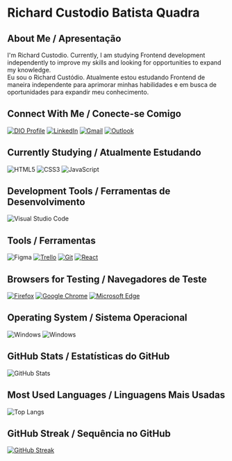 <!-- Profile Header / Cabeçalho do Perfil -->
<h1>
    <!-- Optional profile picture / Imagem de perfil opcional -->
    <!--<img align="" alt="Profile Picture" height="" width="" src=""-->
    <span>Richard Custodio Batista Quadra</span>
</h1>

<!-- About Me / Sobre Mim -->
<h2>About Me / Apresentação</h2>
<p>
    I'm Richard Custodio. Currently, I am studying Frontend development independently to improve my skills and looking for opportunities to expand my knowledge. <br>
    Eu sou o Richard Custódio. Atualmente estou estudando Frontend de maneira independente para aprimorar minhas habilidades e em busca de oportunidades para expandir meu conhecimento.
</p>

<!-- Connect With Me / Conecte-se Comigo -->
<h2>Connect With Me / Conecte-se Comigo</h2>

[![DIO Profile](https://img.shields.io/badge/-My%20DIO%20Profile-070808?style=for-the-badge&logo=gitbook&logoColor=white)](https://www.dio.me/users/rc.custodio078)
[![LinkedIn](https://img.shields.io/badge/LinkedIn-0077B5?style=for-the-badge&logo=linkedin&logoColor=white)](https://www.linkedin.com/in/richard-custodio-batista-quadra-279391312/) 
[![Gmail](https://img.shields.io/badge/Gmail-D14836?style=for-the-badge&logo=gmail&logoColor=white)](mailto:rc.custodio078@gmail.com)
[![Outlook](https://img.shields.io/badge/Outlook-0078D4?style=for-the-badge&logo=microsoft-outlook&logoColor=white)](mailto:rc.custodio@outlook.com)

<!-- Currently Studying / Atualmente Estudando -->
<h2>Currently Studying / Atualmente Estudando</h2>

![HTML5](https://img.shields.io/badge/HTML5-E34F26?style=for-the-badge&logo=html5&logoColor=white)
![CSS3](https://img.shields.io/badge/CSS3-1572B6?style=for-the-badge&logo=css3&logoColor=white)
![JavaScript](https://img.shields.io/badge/JavaScript-F7DF1E?style=for-the-badge&logo=javascript&logoColor=black)

<!-- Development Tools / Ferramentas de Desenvolvimento -->
<h2>Development Tools / Ferramentas de Desenvolvimento</h2>

![Visual Studio Code](https://img.shields.io/badge/Visual_Studio_Code-007ACC?style=for-the-badge&logo=visual-studio-code&logoColor=white)

<!-- Tools / Ferramentas -->
<h2>Tools / Ferramentas</h2>

![Figma](https://img.shields.io/badge/Figma-696969?style=for-the-badge&logo=figma&logoColor=white)
[![Trello](https://img.shields.io/badge/Trello-0052CC?style=for-the-badge&logo=trello&logoColor=white)](YOUR_TRELLO_URL)
[![Git](https://img.shields.io/badge/Git-E44C30?style=for-the-badge&logo=git&logoColor=white)](YOUR_GIT_URL)
[![React](https://img.shields.io/badge/React-61DAFB.svg?style=for-the-badge&logo=React&logoColor=black)](https://reactjs.org/)

<!-- Browsers for Testing / Navegadores de Teste -->
<h2>Browsers for Testing / Navegadores de Teste</h2>

[![Firefox](https://img.shields.io/badge/Firefox-FF7139?style=for-the-badge&logo=firefox-browser&logoColor=white)](https://www.mozilla.org/firefox/)
[![Google Chrome](https://img.shields.io/badge/Google_Chrome-4285F4?style=for-the-badge&logo=google-chrome&logoColor=white)](https://www.google.com/chrome/)
[![Microsoft Edge](https://img.shields.io/badge/Microsoft_Edge-0078D7?style=for-the-badge&logo=microsoft-edge&logoColor=white)](https://www.microsoft.com/edge)

<!-- Operating System / Sistema Operacional -->
<h2>Operating System / Sistema Operacional</h2>

![Windows](https://img.shields.io/badge/Windows-000?style=for-the-badge&logo=windows&logoColor=2CA5E0)
![Windows](https://img.shields.io/badge/Windows-0078D6?style=for-the-badge&logo=windows&logoColor=white)

<!-- GitHub Statistics / Estatísticas do GitHub -->
<h2>GitHub Stats / Estatísticas do GitHub</h2>

![GitHub Stats](https://github-readme-stats.vercel.app/api?username=richardcustodio&theme=transparent&bg_color=000&border_color=30A3DC&show_icons=true&icon_color=30A3DC&title_color=00BFFF&text_color=FFF)

<!-- Most Used Languages / Linguagens Mais Usadas -->
<h2>Most Used Languages / Linguagens Mais Usadas</h2>

![Top Langs](https://github-readme-stats-git-masterrstaa-rickstaa.vercel.app/api/top-langs/?username=richardcustodio&bg_color=000&border_color=30A3DC&title_color=00BFFF&text_color=FFF)

<!-- GitHub Streak / Sequência no GitHub -->
<h2>GitHub Streak / Sequência no GitHub</h2>

[![GitHub Streak](https://streak-stats.demolab.com/?user=richardcustodio&theme=bear&background=000&border=00BFFF&dates=00BFFF)](https://git.io/streak-stats)
